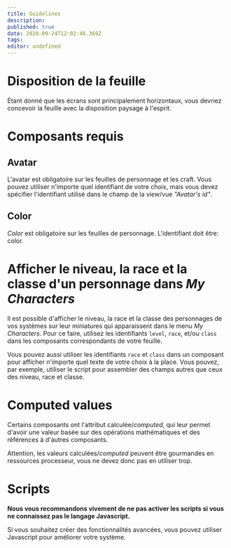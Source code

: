 ```yaml
---
title: Guidelines
description: 
published: true
date: 2020-09-24T12:02:48.369Z
tags: 
editor: undefined
---
```


# Disposition de la feuille
Étant donné que les écrans sont principalement horizontaux, vous devriez concevoir la feuille avec la disposition paysage à l'esprit. 

# Composants requis
## Avatar
L'avatar est obligatoire sur les feuilles de personnage et les craft. Vous pouvez utiliser n'importe quel identifiant de votre choix, mais vous devez spécifier l'identifiant utilisé dans le champ de la *view*/vue *"Avatar's id"*.

## Color
*Color* est obligatoire sur les feuilles de personnage. L'identifiant doit être: color.

# Afficher le niveau, la race et la classe d'un personnage dans *My Characters*
Il est possible d'afficher le niveau, la race et la classe des personnages de vos systèmes sur leur miniatures qui apparaissent dans le menu *My Characters*.
Pour ce faire, utilisez les identifiants `level`, `race`, et/ou `class` dans les composants correspondants de votre feuille.

Vous pouvez aussi utiliser les identifiants `race` et `class` dans un composant pour afficher n'importe quel texte de votre choix à la place. Vous pouvez, par exemple, utiliser le script pour assembler des champs autres que ceux des niveau, race et classe.

# Computed values
Certains composants ont l'attribut calculée/*computed*, qui leur permet d'avoir une valeur basée sur des opérations mathématiques et des références à d'autres composants.

Attention, les valeurs calculées/*computed* peuvent être gourmandes en ressources processeur, vous ne devez donc pas en utiliser trop.

# Scripts
**Nous vous recommandons vivement de ne pas activer les scripts si vous ne connaissez pas le langage Javascript.**

Si vous souhaitez créer des fonctionnalités avancées, vous pouvez utiliser Javascript pour améliorer votre système.
